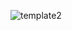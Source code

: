 ![template2](https://cloud.githubusercontent.com/assets/12902041/13196420/700385bc-d781-11e5-9ad9-3ecfb6908626.png)
